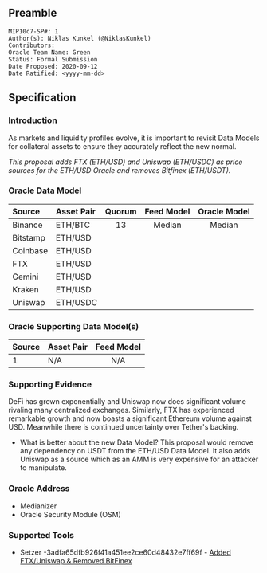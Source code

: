 ## Preamble
```
MIP10c7-SP#: 1
Author(s): Niklas Kunkel (@NiklasKunkel)
Contributors:
Oracle Team Name: Green
Status: Formal Submission
Date Proposed: 2020-09-12
Date Ratified: <yyyy-mm-dd>
``` 

## Specification

### Introduction

As markets and liquidity profiles evolve, it is important to revisit Data Models for collateral assets to ensure they accurately reflect the new normal. 

*This proposal adds FTX (ETH/USD) and Uniswap (ETH/USDC) as price sources for the ETH/USD Oracle and removes Bitfinex (ETH/USDT).*


### Oracle Data Model 

|    Source     |  Asset Pair   | Quorum | Feed Model  | Oracle Model |
| :------------ | :------------ | :----: | :---------: | :----------: |
|   Binance     |    ETH/BTC    |   13   |    Median   |    Median    |
|   Bitstamp    |    ETH/USD    |
|   Coinbase    |    ETH/USD    |
|      FTX      |    ETH/USD    |
|   Gemini      |    ETH/USD    |
|   Kraken      |    ETH/USD    |
|   Uniswap     |    ETH/USDC   |


### Oracle Supporting Data Model(s)
    
 |      Source     |  Asset Pair   |  Feed Model  |
 | :-------------- | :------------ | :----------: |
 |        1        |       N/A     |      N/A     |
 
### Supporting Evidence

DeFi has grown exponentially and Uniswap now does significant volume rivaling many centralized exchanges. Similarly, FTX has experienced remarkable growth and now boasts a significant Ethereum volume against USD. Meanwhile there is continued uncertainty over Tether's backing.


- What is better about the new Data Model?
This proposal would remove any dependency on USDT from the ETH/USD Data Model.
It also adds Uniswap as a source which as an AMM is very expensive for an attacker to manipulate. 
 
### Oracle Address
- Medianizer
- Oracle Security Module (OSM)
    
### Supported Tools
- Setzer -3adfa65dfb926f41a451ee2ce60d48432e7ff69f - [Added FTX/Uniswap & Removed BitFinex](https://github.com/makerdao/setzer-mcd/commit/3adfa65dfb926f41a451ee2ce60d48432e7ff69f)